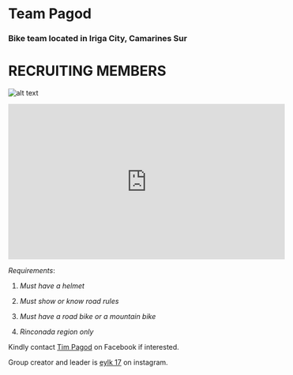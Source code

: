 # Team Pagod

### Bike team located in Iriga City, Camarines Sur

# RECRUITING MEMBERS

![alt text](https://github.com/adam-p/markdown-here/raw/master/src/common/images/Pagod.jpg)

<iframe width="560" height="315" src="https://www.youtube.com/embed/IVZkbjmpzN0?controls=0&amp;start=240" title="YouTube video player" frameborder="0" allow="accelerometer; autoplay; clipboard-write; encrypted-media; gyroscope; picture-in-picture" allowfullscreen></iframe>


_Requirements_:

1. *Must have a helmet*

2. *Must show or know road rules*

3. *Must have a road bike or a mountain bike*

4. *Rinconada region only*



Kindly contact [Tim Pagod](https://www.facebook.com/profile.php?id=100078011544581) on Facebook if interested.

Group creator and leader is [eylk 17](https://www.instagram.com/eylk_17/) on instagram.



